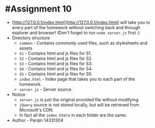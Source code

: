 #Assignment 10
========================================
* [http://127.0.0.1/index.html](http://127.0.0.1/index.html) will take you to every part of the homework without switching back and through explorer and browser! (Don't forget to run `node server.js` first :)
* Directory structure
  + `common` - Contains commonly used files, such as stylesheets and assets
  + `S1` - Contains html and js files for S1.
  + `S2` - Contains html and js files for S2.
  + `S3` - Contains html and js files for S3.
  + `S4` - Contains html and js files for S4.
  + `S5` - Contains html and js files for S5.
  + `index.html` - Index page that takes you to each part of the homework.
  + `server.js` - Server source.
* Notice
  + `server.js` is just the original provided file without modifying.
  + `jQuery` source is not stored locally, but will be retrieved from Microsoft's CDN.
  + In fact all the `index.html`s in each folder are the same.
* Author - Perqin 14331304
